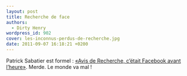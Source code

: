 ```yaml
---
layout: post
title: Recherche de face
authors:
  - Dirty Henry
wordpress_id: 902
cover: les-inconnus-perdus-de-recherche.jpg
date: 2011-09-07 16:18:21 +0200
---
```


Patrick Sabatier est formel :
[«Avis de Recherche, c’était Facebook avant l’heure»](http://www.ozap.com/actu/patrick-sabatier-avis-de-recherche-c-etait-facebook-avant-l-heure/436169).
Merde. Le monde va mal !
